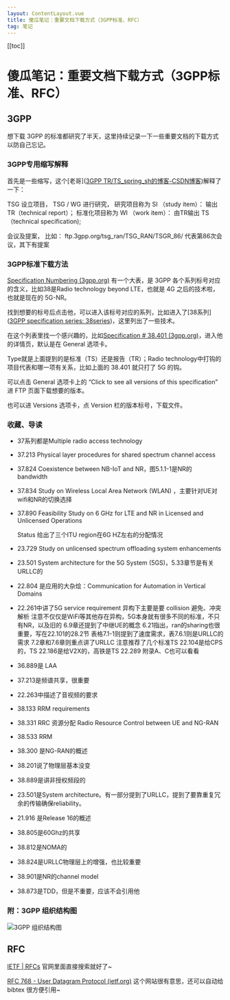 ```yaml
---
layout: ContentLayout.vue
title: 傻瓜笔记：重要文档下载方式（3GPP标准、RFC）
tag: 笔记
---
```


[[toc]]

# 傻瓜笔记：重要文档下载方式（3GPP标准、RFC）

## 3GPP

想下载 3GPP 的标准都研究了半天，这里持续记录一下一些重要文档的下载方式以防自己忘记。

### 3GPP专用缩写解释

首先是一些缩写，这个[老哥]([3GPP TR/TS_spring_sh的博客-CSDN博客](https://blog.csdn.net/spring_sh/article/details/106316924))解释了一下：

TSG 设立项目，
TSG / WG 进行研究，
研究项目称为 SI （study item）： 输出 TR（technical report）；
标准化项目称为 WI （work item）： 由TR输出 TS（technical specification);

会议及提案， 比如：
ftp.3gpp.org/tsg_ran/TSG_RAN/TSGR_86/
代表第86次会议，其下有提案

### 3GPP标准下载方法

[Specification Numbering (3gpp.org)](https://www.3gpp.org/specifications/79-specification-numbering) 有一个大表，是 3GPP 各个系列标号对应的含义，比如38是Radio technology beyond LTE，也就是 4G 之后的技术啦，也就是现在的 5G-NR。

找到想要的标号后点击他，可以进入该标号对应的系列，比如进入了[38系列]([3GPP specification series: 38series](https://www.3gpp.org/DynaReport/38-series.htm))，这里列出了一些技术。

在这个列表里找一个感兴趣的，比如[Specification # 38.401 (3gpp.org)](https://portal.3gpp.org/desktopmodules/Specifications/SpecificationDetails.aspx?specificationId=3219)，进入他的详情页，默认是在 General 选项卡。

Type就是上面提到的是标准（TS）还是报告（TR）；Radio technology中打钩的项目代表和哪一项有关系，比如上面的 38.401 就只打了 5G 的钩。

可以点击 General 选项卡上的 “Click to see all versions of this specification” 进 FTP 页面下载想要的版本。

也可以进 Versions 选项卡，点 Version 栏的版本标号，下载文件。

### 收藏、导读

- 37系列都是Multiple radio access technology

- 37.213 Physical layer procedures for shared spectrum channel access

- 37.824 Coexistence between NB-IoT and NR，图5.1.1-1是NR的 bandwidth

- 37.834 Study on Wireless Local Area Network (WLAN) ，主要针对UE对 wifi和NR的切换选择

- 37.890 Feasibility Study on 6 GHz for LTE and NR in Licensed and Unlicensed Operations

  Status 给出了三个ITU region在6G HZ左右的分配情况

- 23.729 Study on unlicensed spectrum offloading system enhancements

- 23.501 System architecture for the 5G System (5GS)，5.33章节是有关URLLC的

- 22.804 是应用的大杂烩：Communication for Automation in Vertical Domains

- 22.261中讲了5G service requirement
  异构下主要是要 collision 避免、冲突解析
  注意不仅仅是WiFi等其他存在异构，5G本身就有很多不同的标准，不只有NR，以及旧的
  6.9章还提到了中继UE的概念
  6.21指出，ran的sharing也很重要，写在22.101的28.2节
  表格7.1-1则提到了速度需求，表7.6.1则是URLLC的需求
  7.2章和7.6章则重点讲了URLLC
  注意推荐了几个标准TS 22.104是给CPS的，TS 22.186是给V2X的，高铁是TS 22.289
  附录A、C也可以看看

- 36.889是 LAA

- 37.213是频谱共享，很重要

- 22.263中描述了音视频的要求

- 38.133 RRM requirements

- 38.331 RRC 资源分配 Radio Resource Control between UE and NG-RAN

- 38.533 RRM

- 38.300 是NG-RAN的概述

- 38.201说了物理层基本没变

- 38.889是讲非授权频段的

- 23.501是System architecture。有一部分提到了URLLC，提到了要靠重复冗余的传输确保reliability。

- 21.916 是Release 16的概述

- 38.805是60Ghz的共享

- 38.812是NOMA的

- 38.824是URLLC物理层上的增强，也比较重要

- 38.901是NR的channel model

- 38.873是TDD，但是不重要，应该不会引用他

### 附：3GPP 组织结构图

![3GPP 组织结构图](./3gpp.png)



## RFC

[IETF | RFCs](https://www.ietf.org/standards/rfcs/) 官网里面直接搜索就好了~

[RFC 768 - User Datagram Protocol (ietf.org)](https://datatracker.ietf.org/doc/rfc768/) 这个网站很有意思，还可以自动给 bibtex 很方便引用~
 
 <Comment lang="zh-CN"/> 
 
 
 <Comment lang="zh-CN"/> 
 